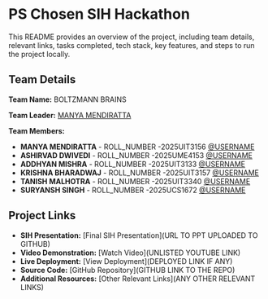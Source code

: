 # PS Chosen SIH Hackathon

This README provides an overview of the project, including team details, relevant links, tasks completed, tech stack, key features, and steps to run the project locally.

## Team Details

**Team Name:** BOLTZMANN BRAINS 

**Team Leader:** [MANYA MENDIRATTA](https://github.com/bitsofmanya)

**Team Members:**

- **MANYA MENDIRATTA** - ROLL_NUMBER -2025UIT3156 [@USERNAME](https://github.com/bitsofmanya)
- **ASHIRVAD DWIVEDI** - ROLL_NUMBER -2025UME4153 [@USERNAME](https://github.com/asucodes)
- **ADDHYAN MISHRA** - ROLL_NUMBER -2025UIT3133 [@USERNAME](https://github.com/addhyan33)
- **KRISHNA BHARADWAJ** - ROLL_NUMBER -2025UIT3157 [@USERNAME](https://github.com/bhardwajkrishna2106-cell)
- **TANISH MALHOTRA** - ROLL_NUMBER -2025UIT3340 [@USERNAME](https://github.com/ImTanish906)
- **SURYANSH SINGH** - ROLL_NUMBER -2025UCS1672 [@USERNAME](https://github.com/suryansh1807)

## Project Links

- **SIH Presentation:** [Final SIH Presentation](URL TO PPT UPLOADED TO GITHUB)
- **Video Demonstration:** [Watch Video](UNLISTED YOUTUBE LINK)
- **Live Deployment:** [View Deployment](DEPLOYED LINK IF ANY)
- **Source Code:** [GitHub Repository](GITHUB LINK TO THE REPO)
- **Additional Resources:** [Other Relevant Links](ANY OTHER RELEVANT LINKS)

